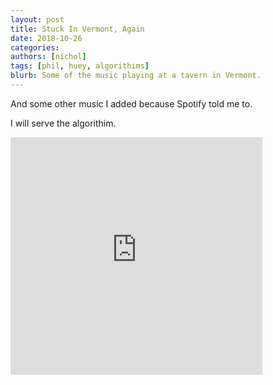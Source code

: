 ```yaml
---
layout: post
title: Stuck In Vermont, Again
date: 2018-10-26
categories:
authors: [nichol]
tags: [phil, huey, algorithims]
blurb: Some of the music playing at a tavern in Vermont.
---
```


<p>
  And some other music I added because Spotify told me to.
</p>

<p>
  I will serve the algorithim.
</p>

<p>
  <iframe src="https://open.spotify.com/embed/user/nicholalexander/playlist/7kepRUkN4a2Tb06oeS1ZG0" width="80%" height="380" frameborder="0" allowtransparency="true" allow="encrypted-media"></iframe>
</p>
